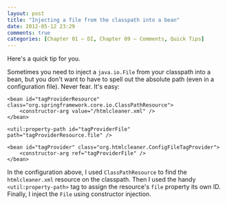 ```yaml
---
layout: post
title: "Injecting a file from the classpath into a bean"
date: 2012-05-12 23:29
comments: true
categories: [Chapter 01 – DI, Chapter 09 – Comments, Quick Tips]
---
```

Here's a quick tip for you.

Sometimes you need to inject a `java.io.File` from your classpath into a bean, but you don't want to have to spell out the absolute path (even in a configuration file). Never fear. It's easy:

    <bean id="tagProviderResource" class="org.springframework.core.io.ClassPathResource">
        <constructor-arg value="/htmlcleaner.xml" />
    </bean>
    
    <util:property-path id="tagProviderFile" path="tagProviderResource.file" />
    
    <bean id="tagProvider" class="org.htmlcleaner.ConfigFileTagProvider">
        <constructor-arg ref="tagProviderFile" />
    </bean>

In the configuration above, I used `ClassPathResource` to find the `htmlcleaner.xml` resource on the classpath. Then I used the handy `<util:property-path>` tag to assign the resource's `file` property its own ID. Finally, I inject the `File` using constructor injection.
